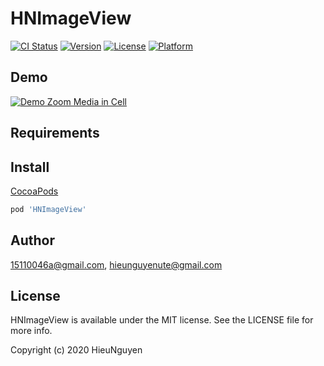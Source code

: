 # HNImageView

[![CI Status](https://img.shields.io/travis/15110046a@gmail.com/HNImageView.svg?style=flat)](https://travis-ci.org/15110046a@gmail.com/HNImageView)
[![Version](https://img.shields.io/cocoapods/v/HNImageView.svg?style=flat)](https://cocoapods.org/pods/HNImageView)
[![License](https://img.shields.io/cocoapods/l/HNImageView.svg?style=flat)](https://cocoapods.org/pods/HNImageView)
[![Platform](https://img.shields.io/cocoapods/p/HNImageView.svg?style=flat)](https://cocoapods.org/pods/HNImageView)

## Demo
[![Demo Zoom Media in Cell](https://media.giphy.com/media/cVo8DY8s5sS8CKjuFJ/giphy.gif)](https://www.youtube.com/watch?v=QH3bCLidm7M)

## Requirements

## Install

[CocoaPods](https://cocoapods.org)

```ruby
pod 'HNImageView'
```

## Author

15110046a@gmail.com, hieunguyenute@gmail.com

## License

HNImageView is available under the MIT license. See the LICENSE file for more info.

Copyright (c) 2020 HieuNguyen
